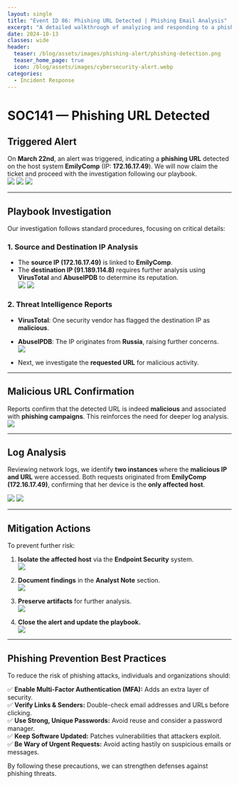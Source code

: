 ```yaml
---
layout: single
title: "Event ID 86: Phishing URL Detected | Phishing Email Analysis"
excerpt: "A detailed walkthrough of analyzing and responding to a phishing URL detection alert in a SOC environment from Let's Defend."
date: 2024-10-13
classes: wide
header:
  teaser: /blog/assets/images/phishing-alert/phishing-detection.png
  teaser_home_page: true
  icon: /blog/assets/images/cybersecurity-alert.webp
categories:
  - Incident Response
---
```


# **SOC141 — Phishing URL Detected**  

## **Triggered Alert**  
On **March 22nd**, an alert was triggered, indicating a **phishing URL** detected on the host system **EmilyComp** (IP: **172.16.17.49**). We will now claim the ticket and proceed with the investigation following our playbook.  
![](../assets/images/phishing-url-detected/1.png)
![](../assets/images/phishing-url-detected/2.png)
![](../assets/images/phishing-url-detected/3.png)

---

## **Playbook Investigation**  
Our investigation follows standard procedures, focusing on critical details:  

### **1. Source and Destination IP Analysis**  
- The **source IP (172.16.17.49)** is linked to **EmilyComp**.  
- The **destination IP (91.189.114.8)** requires further analysis using **VirusTotal** and **AbuseIPDB** to determine its reputation.  
![](../assets/images/phishing-url-detected/4.png)
![](../assets/images/phishing-url-detected/5.png)


### **2. Threat Intelligence Reports**  
- **VirusTotal**: One security vendor has flagged the destination IP as **malicious**.  
- **AbuseIPDB**: The IP originates from **Russia**, raising further concerns.  
![](../assets/images/phishing-url-detected/6.png)

- Next, we investigate the **requested URL** for malicious activity.  
---

## **Malicious URL Confirmation**  
Reports confirm that the detected URL is indeed **malicious** and associated with **phishing campaigns**. This reinforces the need for deeper log analysis.  
![](../assets/images/phishing-url-detected/7.png)

---

## **Log Analysis**  
Reviewing network logs, we identify **two instances** where the **malicious IP and URL** were accessed. Both requests originated from **EmilyComp (172.16.17.49)**, confirming that her device is the **only affected host**.  

![](../assets/images/phishing-url-detected/8.png)
![](../assets/images/phishing-url-detected/9.png)

---

## **Mitigation Actions**  
To prevent further risk:  
1. **Isolate the affected host** via the **Endpoint Security** system.  
![](../assets/images/phishing-url-detected/10.png)

2. **Document findings** in the **Analyst Note** section.  
![](../assets/images/phishing-url-detected/11.png)

3. **Preserve artifacts** for further analysis.  
![](../assets/images/phishing-url-detected/12.png)

4. **Close the alert and update the playbook.**  
![](../assets/images/phishing-url-detected/13.png)

---

## **Phishing Prevention Best Practices**  
To reduce the risk of phishing attacks, individuals and organizations should:  

✅ **Enable Multi-Factor Authentication (MFA):** Adds an extra layer of security.  
✅ **Verify Links & Senders:** Double-check email addresses and URLs before clicking.  
✅ **Use Strong, Unique Passwords:** Avoid reuse and consider a password manager.  
✅ **Keep Software Updated:** Patches vulnerabilities that attackers exploit.  
✅ **Be Wary of Urgent Requests:** Avoid acting hastily on suspicious emails or messages.  

By following these precautions, we can strengthen defenses against phishing threats.  
